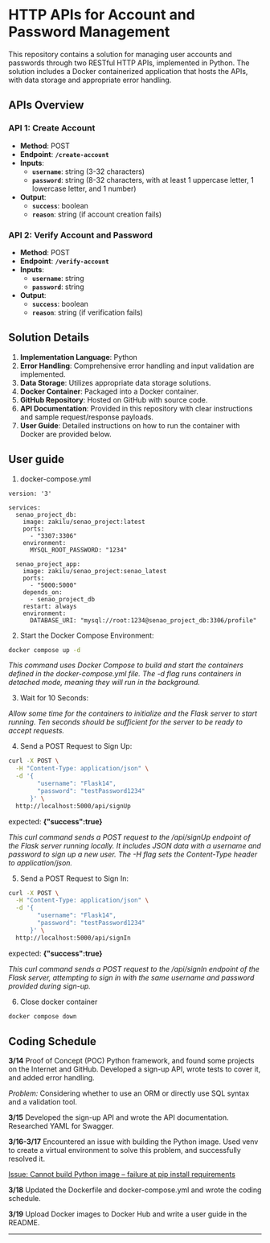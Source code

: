 # HTTP APIs for Account and Password Management

This repository contains a solution for managing user accounts and passwords through two RESTful HTTP APIs, implemented in Python. The solution includes a Docker containerized application that hosts the APIs, with data storage and appropriate error handling.

## **APIs Overview**

### **API 1: Create Account**

- **Method**: POST
- **Endpoint**: **`/create-account`**
- **Inputs**:
  - **`username`**: string (3-32 characters)
  - **`password`**: string (8-32 characters, with at least 1 uppercase letter, 1 lowercase letter, and 1 number)
- **Output**:
  - **`success`**: boolean
  - **`reason`**: string (if account creation fails)

### **API 2: Verify Account and Password**

- **Method**: POST
- **Endpoint**: **`/verify-account`**
- **Inputs**:
  - **`username`**: string
  - **`password`**: string
- **Output**:
  - **`success`**: boolean
  - **`reason`**: string (if verification fails)

## **Solution Details**

1. **Implementation Language**: Python
2. **Error Handling**: Comprehensive error handling and input validation are implemented.
3. **Data Storage**: Utilizes appropriate data storage solutions.
4. **Docker Container**: Packaged into a Docker container.
5. **GitHub Repository**: Hosted on GitHub with source code.
6. **API Documentation**: Provided in this repository with clear instructions and sample request/response payloads.
7. **User Guide**: Detailed instructions on how to run the container with Docker are provided below.

## User guide

1. docker-compose.yml

```
version: '3'

services:
  senao_project_db:
    image: zakilu/senao_project:latest
    ports:
      - "3307:3306"
    environment:
      MYSQL_ROOT_PASSWORD: "1234"

  senao_project_app:
    image: zakilu/senao_project:senao_latest
    ports:
      - "5000:5000"
    depends_on:
      - senao_project_db
    restart: always
    environment:
      DATABASE_URI: "mysql://root:1234@senao_project_db:3306/profile"
```

2. Start the Docker Compose Environment:

```bash
docker compose up -d
```

_This command uses Docker Compose to build and start the containers defined in the docker-compose.yml file. The -d flag runs containers in detached mode, meaning they will run in the background._

3. Wait for 10 Seconds:

_Allow some time for the containers to initialize and the Flask server to start running. Ten seconds should be sufficient for the server to be ready to accept requests._

4. Send a POST Request to Sign Up:

```bash
curl -X POST \
  -H "Content-Type: application/json" \
  -d '{
        "username": "Flask14",
        "password": "testPassword1234"
      }' \
  http://localhost:5000/api/signUp
```

expected:
**{"success":true}**

_This curl command sends a POST request to the /api/signUp endpoint of the Flask server running locally. It includes JSON data with a username and password to sign up a new user. The -H flag sets the Content-Type header to application/json._

5. Send a POST Request to Sign In:

```bash
curl -X POST \
  -H "Content-Type: application/json" \
  -d '{
        "username": "Flask14",
        "password": "testPassword1234"
      }' \
  http://localhost:5000/api/signIn
```

expected:
**{"success":true}**

_This curl command sends a POST request to the /api/signIn endpoint of the Flask server, attempting to sign in with the same username and password provided during sign-up._

6. Close docker container

```bash
docker compose down
```

## Coding Schedule

**3/14** Proof of Concept (POC) Python framework, and found some projects on the Internet and GitHub. Developed a sign-up API, wrote tests to cover it, and added error handling.

_Problem:_ Considering whether to use an ORM or directly use SQL syntax and a validation tool.

**3/15** Developed the sign-up API and wrote the API documentation. Researched YAML for Swagger.

**3/16-3/17** Encountered an issue with building the Python image. Used venv to create a virtual environment to solve this problem, and successfully resolved it.

[Issue: Cannot build Python image – failure at pip install requirements](https://stackoverflow.com/questions/70942357/cannot-build-python-image-failure-at-pip-install-requirements)

**3/18** Updated the Dockerfile and docker-compose.yml and wrote the coding schedule.

**3/19**
Upload Docker images to Docker Hub and write a user guide in the README.

---
